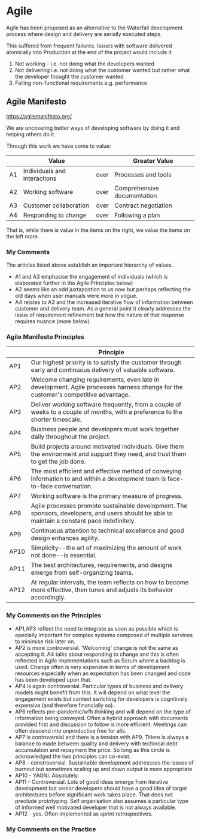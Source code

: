 # Agile

Agile has been proposed as an alternative to the Waterfall development process where design and delivery are serially executed steps.

This suffered from frequent failures. Issues with software delivered atomically into Production at the end of the project would include it

1. Not working - i.e. not doing what the developers wanted
1. Not delivering i.e. not doing what the customer wanted but rather what the developer thought the customer wanted
1. Failing non-functional requirements e.g. performance

## Agile Manifesto
https://agilemanifesto.org/

We are uncovering better ways of developing software by doing it and helping others do it.

Through this work we have come to value:

| | Value | | Greater Value |
| --- | --- | --- | --- |
| A1 | Individuals and interactions | over | Processes and tools |
| A2 | Working software | over | Comprehensive documentation |
| A3 | Customer collaboration | over | Contract negotiation |
| A4 | Responding to change | over | Following a plan |

That is, while there is value in the items on the right, we value the items on the left more.

### My Comments
The articles listed above establish an important hierarchy of values.
* A1 and A3 emphasise the engagement of individuals (which is elaborated further in the Agile Principles below)
* A2 seems like an odd juxtapostion to us now but perhaps reflecting the old days when user manuals were more in vogue.
* A4 relates to A3 and the increased iterative flow of information between customer and delivery team. As a general point it clearly addresses the issue of requirement refinement but how the nature of that response requires nuance (more below).

### Agile Manifesto Principles

| | Principle |
| --- | --- |
| AP1 | Our highest priority is to satisfy the customer through early and continuous delivery of valuable software.  |
| AP2 | Welcome changing requirements, even late in development. Agile processes harness change for the customer's competitive advantage. |
| AP3 | Deliver working software frequently, from a couple of weeks to a couple of months, with a preference to the shorter timescale. |
| AP4 | Business people and developers must work together daily throughout the project. |
| AP5 | Build projects around motivated individuals. Give them the environment and support they need, and trust them to get the job done. |
| AP6 | The most efficient and effective method of conveying information to and within a development team is face-to-face conversation. |
| AP7 | Working software is the primary measure of progress. |
| AP8 | Agile processes promote sustainable development. The sponsors, developers, and users should be able to maintain a constant pace indefinitely. |
| AP9 | Continuous attention to technical excellence and good design enhances agility. |
| AP10 | Simplicity--the art of maximizing the amount of work not done--is essential. |
| AP11 | The best architectures, requirements, and designs emerge from self-organizing teams. |
| AP12 | At regular intervals, the team reflects on how to become more effective, then tunes and adjusts its behavior accordingly. |

### My Comments on the Principles
* AP1,AP3 reflect the need to integrate as soon as possible which is epecially important for complex systems composed of multiple services to minimise risk later on.
* AP2 is more controversial. 'Welcoming' change is not the same as accepting it. A4 talks about responding to change and this is often reflected in Agile implementations such as Scrum where a backlog is used. Change often is very expensive in terms of development resources especially when an expectation has been changed and code has been developed upon that.
* AP4 is again controversial. Particular types of business and delivery models might benefit from this. It will depend on what level the engagement exists but context switching for developers is cognitively expensive (and therefore financially so).
* AP6 reflects pre-pandemic/wfh thinking and will depend on the type of information being conveyed. Often a hybrid approach with documents provided first and discussion to follow is more efficient. Meetings can often descend into unproductive free for alls.
* AP7 is controversial and there is a tension with AP9. THere is always a balance to made between quality and delivery with techincal debt accumulation and repayment the price. So long as this circle is acknowledged the two principles can co-exist.
* AP8 - constroversial. Sustainable development addressses the issues of burnout but sometimes scaling up and down output is more appropriate.
* AP10 - YAGNI. Absolutely.
* AP11 - Controversial. Lots of good ideas emerge from iterative development but senior developers should have a good idea of target architectures before significant work takes place. That does not preclude prototyping. Self organisation also assumes a particular type of informed well motivated developer that is not always available.
* AP12 - yes. Often implemented  as sprint retrospectives.

### My Comments on the Practice
